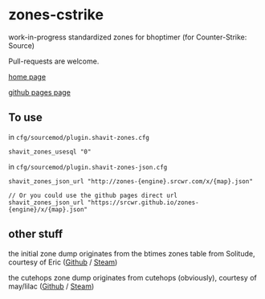 # zones-cstrike
work-in-progress standardized zones for bhoptimer (for Counter-Strike: Source)

Pull-requests are welcome.

[home page](https://github.com/srcwr/zones-cstrike)

[github pages page](https://srcwr.github.io/zones-cstrike/)

## To use
in `cfg/sourcemod/plugin.shavit-zones.cfg`
```
shavit_zones_usesql "0"
```
in `cfg/sourcemod/plugin.shavit-zones-json.cfg`
```
shavit_zones_json_url "http://zones-{engine}.srcwr.com/x/{map}.json"

// Or you could use the github pages direct url
shavit_zones_json_url "https://srcwr.github.io/zones-{engine}/x/{map}.json"
```

## other stuff
the initial zone dump originates from the btimes zones table from Solitude, courtesy of Eric ([Github]( https://github.com/ecsr) / [Steam](https://steamcommunity.com/id/-eric))

the cutehops zone dump originates from cutehops (obviously), courtesy of may/lilac ([Github](https://github.com/lilac1337) / [Steam](https://steamcommunity.com/profiles/76561198955846348))
